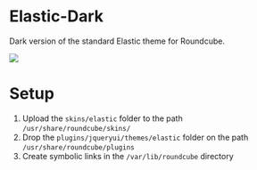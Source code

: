 # Elastic-Dark
Dark version of the standard Elastic theme for Roundcube.

![](https://s3.dracoserver.ru/elasticdark.PNG)

# Setup
1. Upload the `skins/elastic` folder to the path `/usr/share/roundcube/skins/`
2. Drop the `plugins/jqueryui/themes/elastic` folder on the path `/usr/share/roundcube/plugins`
3. Create symbolic links in the `/var/lib/roundcube` directory
